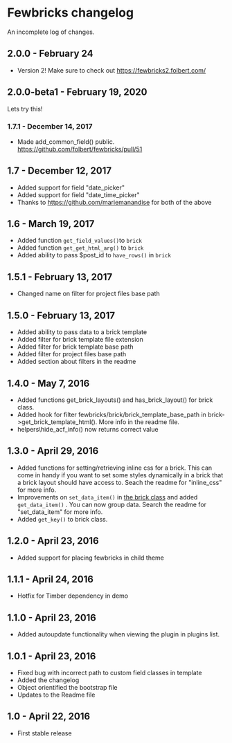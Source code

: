 # Fewbricks changelog
An incomplete log of changes.

## 2.0.0 - February 24
* Version 2! Make sure to check out https://fewbricks2.folbert.com/

## 2.0.0-beta1 - February 19, 2020
Lets try this!

### 1.7.1 - December 14, 2017
* Made add_common_field() public. https://github.com/folbert/fewbricks/pull/51

## 1.7 - December 12, 2017
* Added support for field "date_picker"
* Added support for field "date_time_picker"
* Thanks to https://github.com/mariemanandise for both of the above

## 1.6 - March 19, 2017
* Added function `get_field_values()`to `brick`
* Added function `get_get_html_arg()` to `brick`
* Added ability to pass $post_id to `have_rows()` in `brick`

## 1.5.1 - February 13, 2017
* Changed name on filter for project files base path

## 1.5.0 - February 13, 2017
* Added ability to pass data to a brick template
* Added filter for brick template file extension
* Added filter for brick template base path
* Added filter for project files base path
* Added section about filters in the readme

## 1.4.0 - May 7, 2016
* Added functions get_brick_layouts() and has_brick_layout() for brick class.
* Added hook for filter fewbricks/brick/brick_template_base_path in brick->get_brick_template_html(). More info in the readme file.
* helpers\hide_acf_info() now returns correct value

## 1.3.0 - April 29, 2016
* Added functions for setting/retrieving inline css for a brick. This can come in handy if you want to set some styles dynamically in a brick that a brick layout should have access to. Seach the readme for "inline_css" for more info.
* Improvements on `set_data_item()` in [the brick class](lib/brick.php) and added `get_data_item()` . You can now group data. Search the readme for "set_data_item" for more info.
* Added `get_key()` to brick class.

## 1.2.0 - April 23, 2016
* Added support for placing fewbricks in child theme

## 1.1.1 - April 24, 2016
* Hotfix for Timber dependency in demo

## 1.1.0 - April 23, 2016
* Added autoupdate functionality when viewing the plugin in plugins list.

## 1.0.1 - April 23, 2016
* Fixed bug with incorrect path to custom field classes in template
* Added the changelog
* Object orientified the bootstrap file
* Updates to the Readme file

## 1.0 - April 22, 2016
* First stable release
